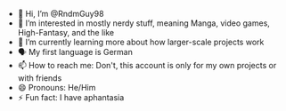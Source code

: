 - 👋 Hi, I’m @RndmGuy98
- 👀 I’m interested in mostly nerdy stuff, meaning Manga, video games, High-Fantasy, and the like
- 🌱 I’m currently learning more about how larger-scale projects work
- 🗣️ My first language is German
- 📫 How to reach me: Don't, this account is only for my own projects or with friends
- 😄 Pronouns: He/Him
- ⚡ Fun fact: I have aphantasia

<!---
RndmGuy98/RndmGuy98 is a ✨ special ✨ repository because its `README.md` (this file) appears on your GitHub profile.
You can click the Preview link to take a look at your changes.
--->

